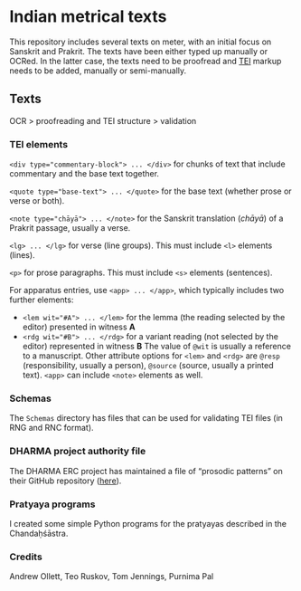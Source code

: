 # Indian metrical texts

This repository includes several texts on meter, with an initial focus on Sanskrit and Prakrit. The texts have been either typed up manually or OCRed. In the latter case, the texts need to be proofread and [TEI](https://tei-c.org/guidelines/p5/) markup needs to be added, manually or semi-manually.

## Texts
OCR > proofreading and TEI structure > validation

### TEI elements

``<div type="commentary-block"> ... </div>`` for chunks of text that include commentary and the base text together.

``<quote type="base-text"> ... </quote>`` for the base text (whether prose or verse or both).

``<note type="chāyā"> ... </note>`` for the Sanskrit translation (*chāyā*) of a Prakrit passage, usually a verse.

``<lg> ... </lg>`` for verse (line groups). This must include ``<l>`` elements (lines).

``<p>`` for prose paragraphs. This must include ``<s>`` elements (sentences).

For apparatus entries, use ``<app> ... </app>``, which typically includes two further elements:
- ``<lem wit="#A"> ... </lem>`` for the lemma (the reading selected by the editor) presented in witness **A**
- ``<rdg wit="#B"> ... </rdg>`` for a variant reading (not selected by the editor) represented in witness **B**
The value of ``@wit`` is usually a reference to a manuscript. Other attribute options for ``<lem>`` and ``<rdg>`` are ``@resp`` (responsibility, usually a person), ``@source`` (source, usually a printed text). ``<app>`` can include ``<note>`` elements as well.

### Schemas
The `Schemas` directory has files that can be used for validating TEI files (in RNG and RNC format).

### DHARMA project authority file
The DHARMA ERC project has maintained a file of “prosodic patterns” on their GitHub repository ([here](https://github.com/erc-dharma/project-documentation/blob/master/DHARMA_prosodicPatterns_v01.xml)). 

### Pratyaya programs
I created some simple Python programs for the pratyayas described in the Chandaḥśāstra. 

### Credits

Andrew Ollett, Teo Ruskov, Tom Jennings, Purnima Pal
